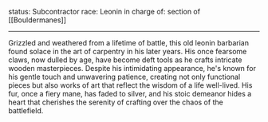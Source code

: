 status: Subcontractor
race: Leonin
in charge of: section of [[Bouldermanes]]

---

Grizzled and weathered from a lifetime of battle, this old leonin barbarian found solace in the art of carpentry in his later years. His once fearsome claws, now dulled by age, have become deft tools as he crafts intricate wooden masterpieces. Despite his intimidating appearance, he's known for his gentle touch and unwavering patience, creating not only functional pieces but also works of art that reflect the wisdom of a life well-lived. His fur, once a fiery mane, has faded to silver, and his stoic demeanor hides a heart that cherishes the serenity of crafting over the chaos of the battlefield.
